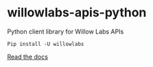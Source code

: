 # willowlabs-apis-python
Python client library for Willow Labs APIs


``` Pip install -U willowlabs ```


[Read the docs](https://willow-labs-python-api.readthedocs.io/en/latest/)
